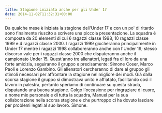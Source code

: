 ```yaml
---
title: Stagione iniziata anche per gli Under 17
date: 2014-11-02T11:32:31+00:00
---
```

Da qualche mese è iniziata la stagione dell'Under 17 e con un po' di ritardo sono finalmente riuscito a scrivere una piccola presentazione. La squadra è composta da 20 elementi di cui 6 ragazzi classe 1998, 10 ragazzi classe 1999 e 4 ragazzi classe 2000. I ragazzi 1999 giocheranno principalmente in Under 17 mentre i ragazzi 1998 collaboreranno anche con l'Under 19; stesso discorso vale per i ragazzi classe 2000 che disputeranno anche il campionato Under 15. Quest'anno tre allenatori, legati fra di loro da una forte amicizia, seguiranno il gruppo e precisamente: Simone Coser, Marco Paoli e Lorenzo Gambino. Gli allenatori cercheranno di dare al gruppo gli stimoli necessari per affrontare la stagione nel migliore dei modi. Già dalla scorsa stagione il gruppo si dimostrava unito e affiatato, facilitando così il lavoro in palestra, pertanto speriamo di continuare su questa strada, disputando una buona stagione. Colgo l'occasione per ringraziare di cuore, a nome mio personale e di tutta la squadra, Manuel per la sua collaborazione nella scorsa stagione e che purtroppo ci ha dovuto lasciare per problemi legati al suo lavoro. Simone.